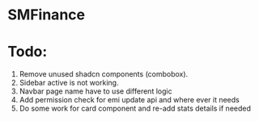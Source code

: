 # SMFinance

# Todo:
1. Remove unused shadcn components (combobox).
2. Sidebar active is not working.
3. Navbar page name have to use different logic
4. Add permission check for emi update api and where ever it needs
5. Do some work for card component and re-add stats details if needed

